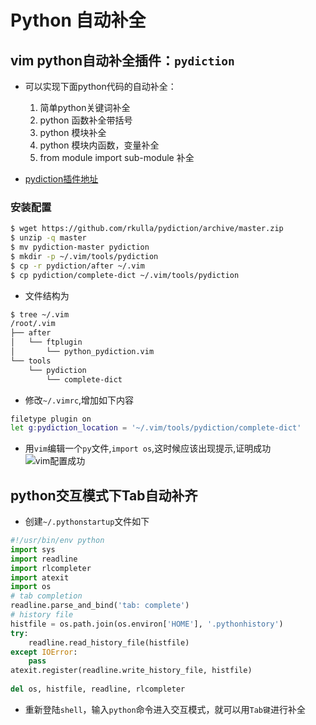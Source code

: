 # Python 自动补全

## vim python自动补全插件：`pydiction`

- 可以实现下面python代码的自动补全：
  1. 简单python关键词补全
  2. python 函数补全带括号
  3. python 模块补全
  4. python 模块内函数，变量补全
  5. from module import sub-module 补全

- [pydiction插件地址](https://github.com/rkulla/pydiction)  

### 安装配置

```bash
$ wget https://github.com/rkulla/pydiction/archive/master.zip
$ unzip -q master
$ mv pydiction-master pydiction
$ mkdir -p ~/.vim/tools/pydiction
$ cp -r pydiction/after ~/.vim
$ cp pydiction/complete-dict ~/.vim/tools/pydiction
```

- 文件结构为
```bash
$ tree ~/.vim
/root/.vim
├── after
│   └── ftplugin
│       └── python_pydiction.vim
└── tools
    └── pydiction
        └── complete-dict
```

- 修改`~/.vimrc`,增加如下内容
```bash
filetype plugin on
let g:pydiction_location = '~/.vim/tools/pydiction/complete-dict'
```

- 用`vim`编辑一个`py`文件,`import os`,这时候应该出现提示,证明成功
   ![vim配置成功](https://blog.linuxeye.com/wp-content/uploads/2013/05/python_vim.jpg)

## python交互模式下Tab自动补齐
- 创建`~/.pythonstartup`文件如下

```python
#!/usr/bin/env python
import sys
import readline
import rlcompleter
import atexit
import os
# tab completion
readline.parse_and_bind('tab: complete')
# history file
histfile = os.path.join(os.environ['HOME'], '.pythonhistory')
try:
    readline.read_history_file(histfile)
except IOError:
    pass
atexit.register(readline.write_history_file, histfile)
 
del os, histfile, readline, rlcompleter
```

- 重新登陆`shell`，输入`python`命令进入交互模式，就可以用`Tab键`进行补全   

